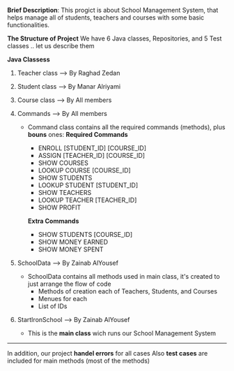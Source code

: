 **Brief Description**: This progict is about School Management System, that helps manage all of students, 
teachers and courses with some basic functionalities.


**The Structure of Project**
We have 6 Java classes, Repositories, and 5 Test classes .. let us describe them

**Java Classess**
1. Teacher class --> By Raghad Zedan
2. Student class --> By Manar Alriyami
3. Course class --> By All members
4. Commands --> By All members
   * Command class contains all the required commands (methods), plus **bouns** ones:
     **Required Commands**
     * ENROLL [STUDENT_ID] [COURSE_ID]
     * ASSIGN [TEACHER_ID] [COURSE_ID]
     * SHOW COURSES
     * LOOKUP COURSE [COURSE_ID]
     * SHOW STUDENTS
     * LOOKUP STUDENT [STUDENT_ID]
     * SHOW TEACHERS
     * LOOKUP TEACHER [TEACHER_ID]
     * SHOW PROFIT
       
     **Extra Commands**
     * SHOW STUDENTS [COURSE_ID]
     * SHOW MONEY EARNED
     * SHOW MONEY SPENT

5. SchoolData --> By Zainab AlYousef
   * SchoolData contains all methods used in main class, it's created to just arrange the flow of code
     * Methods of creation each of Teachers, Students, and Courses
     * Menues for each
     * List of IDs
   
7. StartIronSchool --> By Zainab AlYousef
   * This is the **main class** wich runs our School Management System

---------------
In addition, our project **handel errors** for all cases
Also **test cases** are included for main methods (most of the methods)
